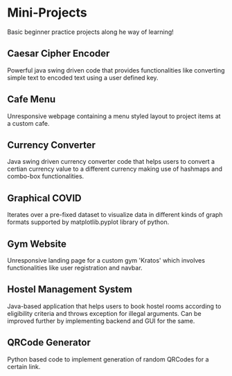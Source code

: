 
# Mini-Projects

Basic beginner practice projects along he way of learning!  


## Caesar Cipher Encoder

Powerful java swing driven code that provides functionalities like converting simple text to encoded text using a user defined key.

## Cafe Menu

Unresponsive webpage containing a menu styled layout to project items at a custom cafe.

## Currency Converter

Java swing driven currency converter code that helps users to convert a certian currency value to a different currency making use of hashmaps and combo-box functionalities.

## Graphical COVID

Iterates over a pre-fixed dataset to visualize data in different kinds of graph formats supported by matplotlib.pyplot library of python.

## Gym Website

Unresponsive landing page for a custom gym 'Kratos' which involves functionalities like user registration and navbar.

## Hostel Management System

Java-based application that helps users to book hostel rooms according to eligibility criteria and throws exception for illegal arguments. Can be improved further by implementing backend and GUI for the same.

## QRCode Generator

Python based code to implement generation of random QRCodes for a certain link.
